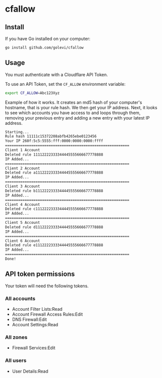 # cfallow

## Install

If you have Go installed on your computer:

```bash
go install github.com/golevi/cfallow
```

## Usage

You must authenticate with a Cloudflare API Token.

To use an API Token, set the `CF_ALLOW` environment variable:

```bash
export CF_ALLOW=Abc123Xyz
```

Example of how it works. It creates an md5 hash of your computer's hostname,
that is your rule hash. We then get your IP address. Next, it looks to see
which accounts you have access to and loops through them, removing your
previous entry and adding a new entry with your latest IP address.

```bash
Starting...
Rule hash 11111c15372208abfb4265ebe0123456
Your IP 260f:5c5:5555:fff:0000:0000:0000:ffff
=========================================================
Client 1 Account
Deleted rule 11112222333344445555666677778888
IP Added...
=========================================================
Client 2 Account
Deleted rule a1112222333344445555666677778888
IP Added...
=========================================================
Client 3 Account
Deleted rule b1112222333344445555666677778888
IP Added...
=========================================================
Client 4 Account
Deleted rule c1112222333344445555666677778888
IP Added...
=========================================================
Client 5 Account
Deleted rule d1112222333344445555666677778888
IP Added...
=========================================================
Client 6 Account
Deleted rule e1112222333344445555666677778888
IP Added...
=========================================================
Done!
```

## API token permissions

Your token will need the following tokens.

### All accounts

* Account Filter Lists:Read
* Account Firewall Access Rules:Edit
* DNS Firewall:Edit
* Account Settings:Read

### All zones

* Firewall Services:Edit

### All users

* User Details:Read

